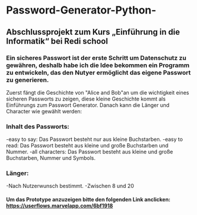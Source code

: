 # Password-Generator-Python-
## Abschlussprojekt zum Kurs „Einführung in die Informatik“ bei Redi school
### Ein sicheres Passwort ist der erste Schritt um Datenschutz zu gewähren, deshalb habe ich die Idee bekommen ein Programm zu entwickeln, das den Nutyer ermöglicht das eigene Passwort zu generieren.
Zuerst fängt die Geschichte von "Alice and Bob"an um die wichtigkeit eines sicheren Passworts zu zeigen, diese kleine Geschichte kommt als Einführungs zum Passwort Generator. Danach kann die Länger und Character wie gewählt werden:
### Inhalt des Passworts:
-easy to say: Das Passwort besteht nur aus kleine Buchstarben.
-easy to read: Das Passwort besteht aus kleine und große Buchstarben und Nummer.
-all characters: Das Passwort besteht aus kleine und große Buchstarben, Nummer und Symbols.
### Länger:
-Nach Nutzerwunsch bestimmt.
-Zwischen 8 und 20

#### Um das Prototype anzuzeigen bitte den folgenden Link anclicken: https://userflows.marvelapp.com/6bf1918

